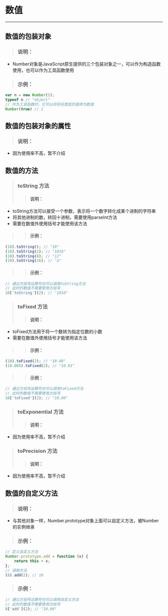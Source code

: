 # 数值
***

## 数值的包装对象
> ### 说明：
* Number对象是JavaScript原生提供的三个包装对象之一，可以作为构造函数使用，也可以作为工具函数使用

> ### 示例：
```javascript
var n = new Number(1);
typeof n // "object"
// 作为工具函数时，它可以将任何类型的值转为数值
Number(true) // 1
```

## 数值的包装对象的属性
> ### 说明：
* 因为使用率不高，暂不介绍

## 数值的方法
> ### toString 方法
>> #### 说明：
* toString方法可以接受一个参数，表示将一个数字转化成某个进制的字符串
* 将其他进制的数，转回十进制，需要使用parseInt方法
* 需要在数值外使用括号才能使用该方法

>> #### 示例：
```javascript
(10).toString(); // "10"
(10).toString(2); // "1010"
(10).toString(8); // "12"
(10).toString(16); // "a"
```

>> #### 示例：
```javascript
// 通过方括号运算符也可以调用toString方法
// 此时的数值不需要使用方括号
10['toString'](2); // "1010"
```

> ### toFixed 方法
>> #### 说明：
* toFixed方法用于将一个数转为指定位数的小数
* 需要在数值外使用括号才能使用该方法

>> #### 示例：
```javascript
(10).toFixed(2); // "10.00"
(10.005).toFixed(2); // "10.01"
```

>> #### 示例：
```javascript
// 通过方括号运算符也可以调用toFixed方法
// 此时的数值不需要使用方括号
10['toFixed'](2); // "10.00"
```

> ### toExponential 方法
>> #### 说明：
* 因为使用率不高，暂不介绍

> ### toPrecision 方法
>> #### 说明：
* 因为使用率不高，暂不介绍

## 数值的自定义方法
> ### 说明：
* 与其他对象一样，Number.prototype对象上面可以自定义方法，被Number的实例继承

> ### 示例：
```javascript
// 定义自定义方法
Number.prototype.add = function (x) {
    return this + x;
};
// 调用方法
(8).add(2); // 10
```

> ### 示例：
```javascript
// 通过方括号运算符也可以调用自定义方法
// 此时的数值不需要使用方括号
8['add'](2); // "10.00"
```

